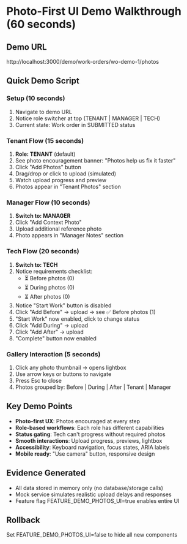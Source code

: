 # Photo-First UI Demo Walkthrough (60 seconds)

## Demo URL

http://localhost:3000/demo/work-orders/wo-demo-1/photos

## Quick Demo Script

### Setup (10 seconds)

1. Navigate to demo URL
2. Notice role switcher at top (TENANT | MANAGER | TECH)
3. Current state: Work order in SUBMITTED status

### Tenant Flow (15 seconds)

1. **Role: TENANT** (default)
2. See photo encouragement banner: "Photos help us fix it faster"
3. Click "Add Photos" button
4. Drag/drop or click to upload (simulated)
5. Watch upload progress and preview
6. Photos appear in "Tenant Photos" section

### Manager Flow (10 seconds)

1. **Switch to: MANAGER**
2. Click "Add Context Photo"
3. Upload additional reference photo
4. Photo appears in "Manager Notes" section

### Tech Flow (20 seconds)

1. **Switch to: TECH**
2. Notice requirements checklist:
   - ⏳ Before photos (0)
   - ⏳ During photos (0)
   - ⏳ After photos (0)
3. Notice "Start Work" button is disabled
4. Click "Add Before" → upload → see ✅ Before photos (1)
5. "Start Work" now enabled, click to change status
6. Click "Add During" → upload
7. Click "Add After" → upload
8. "Complete" button now enabled

### Gallery Interaction (5 seconds)

1. Click any photo thumbnail → opens lightbox
2. Use arrow keys or buttons to navigate
3. Press Esc to close
4. Photos grouped by: Before | During | After | Tenant | Manager

## Key Demo Points

- **Photo-first UX**: Photos encouraged at every step
- **Role-based workflows**: Each role has different capabilities
- **Status gating**: Tech can't progress without required photos
- **Smooth interactions**: Upload progress, previews, lightbox
- **Accessibility**: Keyboard navigation, focus states, ARIA labels
- **Mobile ready**: "Use camera" button, responsive design

## Evidence Generated

- All data stored in memory only (no database/storage calls)
- Mock service simulates realistic upload delays and responses
- Feature flag FEATURE_DEMO_PHOTOS_UI=true enables entire UI

## Rollback

Set FEATURE_DEMO_PHOTOS_UI=false to hide all new components